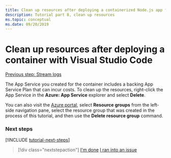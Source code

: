 ```yaml
---
title: Clean up resources after deploying a containerized Node.js app from Visual Studio Code
description: Tutorial part 8, clean up resources
ms.topic: conceptual
ms.date: 09/20/2019
---
```


# Clean up resources after deploying a container with Visual Studio Code

[Previous step: Stream logs](tutorial-vscode-docker-node-07.md)

The App Service you created for the container includes a backing App Service Plan that can incur costs. To clean up the resources, right-click the App Service in the **Azure: App Service** explorer and select **Delete**.

You can also visit the [Azure portal](https://portal.azure.com), select **Resource groups** from the left-side navigation pane, select the resource group that was created in the process of this tutorial, and then use the **Delete resource group** command.

### Next steps

[!INCLUDE [tutorial-next-steps](includes/tutorial-next-steps.md)]

> [!div class="nextstepaction"]
> [I'm done](node-howto-deploy-containers.md) [I ran into an issue](https://www.research.net/r/PWZWZ52?tutorial=node-deployment-docker-extension&step=clean-up-resources)
